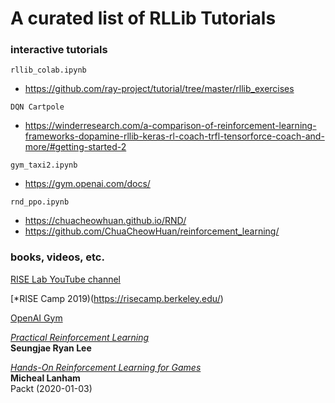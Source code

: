 # A curated list of RLLib Tutorials

### interactive tutorials

`rllib_colab.ipynb`

  - <https://github.com/ray-project/tutorial/tree/master/rllib_exercises>

`DQN Cartpole`

  - <https://winderresearch.com/a-comparison-of-reinforcement-learning-frameworks-dopamine-rllib-keras-rl-coach-trfl-tensorforce-coach-and-more/#getting-started-2>

`gym_taxi2.ipynb`

  - <https://gym.openai.com/docs/>

`rnd_ppo.ipynb`

  - <https://chuacheowhuan.github.io/RND/>
  - <https://github.com/ChuaCheowHuan/reinforcement_learning/>


### books, videos, etc.

[RISE Lab YouTube channel](https://www.youtube.com/channel/UCP2-wiA964pif0secCpPbfw/videos)

[*RISE Camp 2019)(https://risecamp.berkeley.edu/)

[OpenAI Gym](https://gym.openai.com/)

[*Practical Reinforcement Learning*](https://www.endtoend.ai/practical-rl/)  
**Seungjae Ryan Lee**

[*Hands-On Reinforcement Learning for Games*](https://www.packtpub.com/game-development/hands-on-game-ai-with-python)  
**Micheal Lanham**  
Packt (2020-01-03)